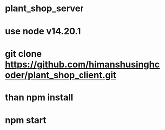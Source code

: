 # plant_shop_server
# use node v14.20.1
# git clone https://github.com/himanshusinghcoder/plant_shop_client.git
# than npm install
# npm start